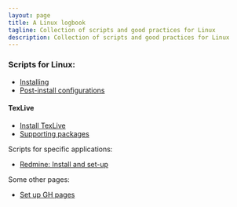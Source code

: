 ```yaml
---
layout: page
title: A Linux logbook
tagline: Collection of scripts and good practices for Linux
description: Collection of scripts and good practices for Linux
---
```


### Scripts for Linux:

- [Installing](pages/installing.html)
- [Post-install configurations](pages/postinstall_configs.html)

#### TexLive

- [Install TexLive](pages/texLiveInstall.html)
- [Supporting packages](pages/texLiveSupportingApps.html)

Scripts for specific applications:

- [Redmine: Install and set-up](pages/redmineInstall.html)

Some other pages:

- [Set up GH pages](pages/ghpages.html)

